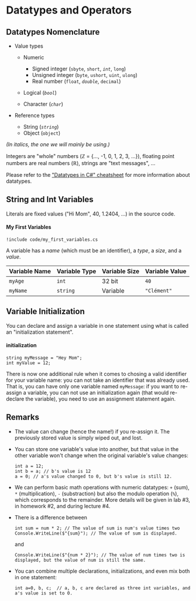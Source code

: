 # Datatypes and Operators

<!-- 

from list of topics, this should cover the following:

## Variable

- Datatype (numerical, boolean, string, character) -- including a mention of reference datatypes
- Declaration, assignment, initialization
- Naming variables correctly
- The absence of default value after declaration (un-assigned variables)

## Numerical Values

- Integers (`int`, `long`) – range and size, signature (`uint`)
- Floating Point (`float`, `double`, and `decimal`)  – range, size and precision, 
- Type casting (e.g. from `int` to `double`, and legal operations between different datatypes) and casting operator (e.g. `(int)`).
- Overflow and underflow :lock:

## Booleans

- Possible values (`true`, `false`)
- Usage
- That boolean variables are called "switches"

## Strings

- `ReadLine` method
- Concatenation (`+`)
- Interpolation
- Additional methods: `ToLower`, `ToUpper`, `Contains` :question:

### Displaying Strings on the Screen

- [Format specifiers](https://docs.microsoft.com/en-us/dotnet/standard/base-types/standard-numeric-format-strings) for numbers:
    – Currency (`C`), 
    - Fixed-point (`F`) or Number (`N`)
    - Percent (`P`) :question:
    - Exponential (`E`) :question:

- The `String.Format` method

## Characters 

- Possible values and the existence of binary, oct, dec and hex representation (cf. for instance [wikipedia](https://en.wikipedia.org/wiki/ASCII#Printable_characters))
- Escape character and sequences: `\n`, `\t`, `\\`
- Conversion between glyph and decimal value.
- Various methods: `ToLower`, `ToUpper`, `Contains`, `StartsWith`, `EndsWith` :question:

-->

## Datatypes Nomenclature

- Value types
    - Numeric    
        - Signed integer (`sbyte`, `short`, _`int`_, `long`)
        - Unsigned integer (`byte`, `ushort`, `uint`, `ulong`)
        - Real number (`float`, _`double`_, `decimal`)
        
    - Logical (_`bool`_)
    - Character (_`char`_)
    
- Reference types
    - String (_`string`_)
    - Object (`object`)

*(In _italics_, the one we will mainly be using.)*

Integers are "whole" numbers (ℤ = \{…, -1, 0, 1, 2, 3, …\}), floating point numbers are real numbers (ℝ), strings are "text messages", …

Please refer to the ["Datatypes in C#" cheatsheet](https://csci-1301.github.io/datatypes_in_charp.html) for more information about datatypes.

## String and Int Variables

Literals are fixed values ("Hi Mom", $40$, $1.2404$,  …) in the source code.


#### My First Variables

<!-- TODO: title this code block -->

```
!include code/my_first_variables.cs
```

A variable has a *name* (which must be an identifier), a *type*, a *size*, and a *value*.

Variable Name | Variable Type | Variable Size | Variable Value
--- | --- | --- | --- |
`myAge` | `int` | 32 bit | `40` 
`myName` | `string` | Variable | `"Clément"`


## Variable Initialization

You can declare and assign a variable in one statement using what is called an "initialization statement".


#### initialization

<!-- TODO: title this code block -->

```
string myMessage = "Hey Mom";
int myValue = 12;
```

There is now one additional rule when it comes to chosing a valid identifier for your variable name: you can not take an identifier that was already used.
That is, you can have only one variable named `myMessage`: if you want to re-assign a variable, you can not use an initialization again (that would re-declare the variable), you need to use an assignment statement again.

## Remarks

- The value can change (hence the name!) if you re-assign it. The previously stored value is simply wiped out, and lost.
- You can store one variable's value into another, but that value in the other variable won't change when the original variable's value changes:

    ```{.cs}
    int a = 12;
    int b = a; // b's value is 12
    a = 0; // a's value changed to 0, but b's value is still 12.
    ```

- We can perform basic math operations with numeric datatypes:  `+` (sum), `*` (multiplication), `-` (substraction) but also the modulo operation (`%`), which corresponds to the remainder.
More details will be given in lab #3, in homework #2, and during lecture #4.

- There is a difference between

    ```
    int sum = num * 2; // The value of sum is num's value times two
    Console.WriteLine($"{sum}"); // The value of sum is displayed.
    ```

    and

    ```
    Console.WriteLine($"{num * 2}"); // The value of num times two is displayed, but the value of num is still the same.
    ```

- You can combine multiple declarations, initializations, and even mix both in one statement:

    ```
    int a=0, b, c;  // a, b, c are declared as three int variables, and a's value is set to 0.
    ```